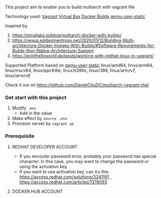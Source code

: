 This project aim to enable you to build multiarch with vagrant file

Technology used:
[Vagrant](https://www.vagrantup.com/)
[Virtual Box](https://www.virtualbox.org/)
[Docker Buildx](https://docs.docker.com/engine/reference/commandline/buildx/)
[qemu-user-static](https://github.com/multiarch/qemu-user-static)


Inspired by 
1. https://mirailabs.io/blog/multiarch-docker-with-buildx/
2. https://nexus.eddiesinentropy.net/2020/01/12/Building-Multi-architecture-Docker-Images-With-Buildx/#Software-Requirements-for-Buildx-Non-Native-Architecture-Support
3. https://printhelloworld.de/posts/working-with-redhat-linux-in-vagrant/



Supported Platform based on [qemu-user-static](https://github.com/multiarch/qemu-user-static)
linux/amd64, linux/arm64, linux/riscv64, linux/ppc64le, linux/s390x, linux/386, linux/arm/v7, linux/arm/v6


Check it out on https://github.com/DanielChuDC/multiarch-vagrant-rhel

### Get start with this project
1. Modify `.env`
   - Add in the value 
2. Make effect by `source .env`
3. Provision server by `vagrant up`


### Prerequisite
1. REDHAT DEVELOPER ACCOUNT
   - If you encouter password error, probably your password has special character. In this case, you may want to change the password or using the activation key.
   - if you want to use activation key, can try this https://access.redhat.com/solutions/3341191 , https://access.redhat.com/articles/1378093

2. DOCKER HUB ACCOUNT